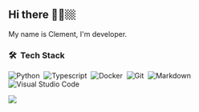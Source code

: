 ## Hi there 👋🏼🏼

My name is Clement, I'm developer.

### 🛠 &nbsp;Tech Stack
  
![Python](https://img.shields.io/badge/-Python-05122A?style=flat&logo=python)&nbsp;
![Typescript](https://img.shields.io/badge/TypeScript-007ACC?style=flat&logo=typescript&logoColor=white)&nbsp;
![Docker](https://img.shields.io/badge/-Docker-05122A?style=flat&logo=docker&logoColor=A8B9CC)&nbsp;
![Git](https://img.shields.io/badge/-Git-05122A?style=flat&logo=git)&nbsp;
![Markdown](https://img.shields.io/badge/-Markdown-05122A?style=flat&logo=markdown)&nbsp;
![Visual Studio Code](https://img.shields.io/badge/-Visual%20Studio%20Code-05122A?style=flat&logo=visual-studio-code&logoColor=007ACC)

  
<a href="https://gitlab.com/lecramc"><img src="https://img.shields.io/badge/GitLab-330F63?style=for-the-badge&logo=gitlab&logoColor=white"/></a>
</p>
